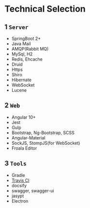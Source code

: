 # Technical Selection

## 1 `Server`
- SpringBoot 2+
- Java Mail
- AMQP(Rabbit MQ)
- MySql, H2
- Redis, Ehcache
- Druid
- Https
- Shiro
- Hibernate
- WebSocket
- Lucene

## 2 `Web`
- Angular 10+
- Jest
- Gulp
- Bootstrap, Ng-Bootstrap, SCSS
- Angular-Material
- SockJS, StompJS(for WebSocket)
- Froala Editor

## 3 `Tools`
- Gradle
- [Travis CI](https://travis-ci.org/github/JavaFamilyClub/jfoa)
- docsify
- swagger, swagger-ui
- jasypt
- Electron


